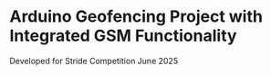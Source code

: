 # Arduino Geofencing Project with Integrated GSM Functionality

Developed for Stride Competition June 2025
